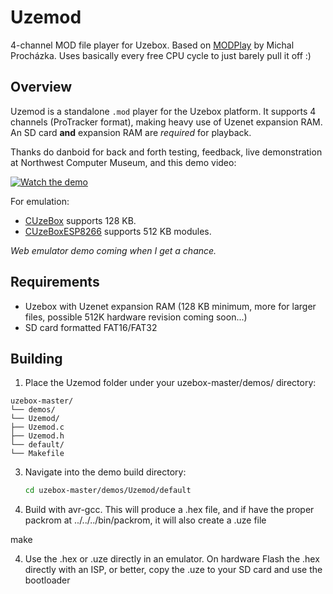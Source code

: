 # Uzemod

4-channel MOD file player for Uzebox. Based on [MODPlay](https://github.com/prochazkaml/MODPlay) by Michal Procházka. Uses basically every free CPU cycle to just barely pull it off :)

## Overview

Uzemod is a standalone `.mod` player for the Uzebox platform. It supports 4 channels (ProTracker format), making heavy use of Uzenet expansion RAM. An SD card **and** expansion RAM are _required_ for playback.

Thanks do danboid for back and forth testing, feedback, live demonstration at Northwest Computer Museum, and this demo video:

[![Watch the demo](https://img.youtube.com/vi/CSrFbTvUJGQ/0.jpg)](https://youtu.be/CSrFbTvUJGQ)

For emulation:

- [CUzeBox](https://github.com/Jubatian/cuzebox) supports 128 KB.  
- [CUzeBoxESP8266](https://github.com/weber21w/cuzebox-8266) supports 512 KB modules.  

_Web emulator demo coming when I get a chance._

## Requirements

- Uzebox with Uzenet expansion RAM (128 KB minimum, more for larger files, possible 512K hardware revision coming soon...)
- SD card formatted FAT16/FAT32 


## Building

1. Place the Uzemod folder under your uzebox-master/demos/ directory:
```text
uzebox-master/
└── demos/
└── Uzemod/
├── Uzemod.c
├── Uzemod.h
└── default/
└── Makefile
```
3. Navigate into the demo build directory:  
   ```bash
   cd uzebox-master/demos/Uzemod/default

4. Build with avr-gcc. This will produce a .hex file, and if have the proper packrom at ../../../bin/packrom, it will also create a .uze file

make

4. Use the .hex or .uze directly in an emulator. On hardware Flash the .hex directly with an ISP, or better, copy the .uze to your SD card and use the bootloader

